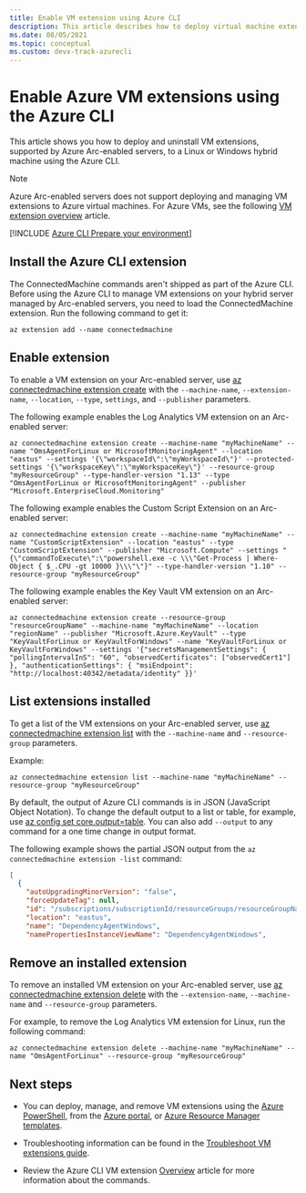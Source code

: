 ```yaml
---
title: Enable VM extension using Azure CLI
description: This article describes how to deploy virtual machine extensions to Azure Arc-enabled servers running in hybrid cloud environments using the Azure CLI.
ms.date: 08/05/2021
ms.topic: conceptual
ms.custom: devx-track-azurecli
---
```


# Enable Azure VM extensions using the Azure CLI

This article shows you how to deploy and uninstall VM extensions, supported by Azure Arc-enabled servers, to a Linux or Windows hybrid machine using the Azure CLI.

> [!NOTE]
> Azure Arc-enabled servers does not support deploying and managing VM extensions to Azure virtual machines. For Azure VMs, see the following [VM extension overview](../../virtual-machines/extensions/overview.md) article.

[!INCLUDE [Azure CLI Prepare your environment](../../../includes/azure-cli-prepare-your-environment.md)]

## Install the Azure CLI extension

The ConnectedMachine commands aren't shipped as part of the Azure CLI. Before using the Azure CLI to manage VM extensions on your hybrid server managed by Arc-enabled servers, you need to load the ConnectedMachine extension. Run the following command to get it:

```azurecli
az extension add --name connectedmachine
```

## Enable extension

To enable a VM extension on your Arc-enabled server, use [az connectedmachine extension create](/cli/azure/connectedmachine/extension#az_connectedmachine_extension_create) with the `--machine-name`, `--extension-name`, `--location`, `--type`, `settings`, and `--publisher` parameters.

The following example enables the Log Analytics VM extension on an Arc-enabled server:

```azurecli
az connectedmachine extension create --machine-name "myMachineName" --name "OmsAgentForLinux or MicrosoftMonitoringAgent" --location "eastus" --settings '{\"workspaceId\":\"myWorkspaceId\"}' --protected-settings '{\"workspaceKey\":\"myWorkspaceKey\"}' --resource-group "myResourceGroup" --type-handler-version "1.13" --type "OmsAgentForLinux or MicrosoftMonitoringAgent" --publisher "Microsoft.EnterpriseCloud.Monitoring" 
```

The following example enables the Custom Script Extension on an Arc-enabled server:

```azurecli
az connectedmachine extension create --machine-name "myMachineName" --name "CustomScriptExtension" --location "eastus" --type "CustomScriptExtension" --publisher "Microsoft.Compute" --settings "{\"commandToExecute\":\"powershell.exe -c \\\"Get-Process | Where-Object { $_.CPU -gt 10000 }\\\"\"}" --type-handler-version "1.10" --resource-group "myResourceGroup"
```

The following example enables the Key Vault VM extension on an Arc-enabled server:

```azurecli
az connectedmachine extension create --resource-group "resourceGroupName" --machine-name "myMachineName" --location "regionName" --publisher "Microsoft.Azure.KeyVault" --type "KeyVaultForLinux or KeyVaultForWindows" --name "KeyVaultForLinux or KeyVaultForWindows" --settings '{"secretsManagementSettings": { "pollingIntervalInS": "60", "observedCertificates": ["observedCert1"] }, "authenticationSettings": { "msiEndpoint": "http://localhost:40342/metadata/identity" }}'
```

## List extensions installed

To get a list of the VM extensions on your Arc-enabled server, use [az connectedmachine extension list](/cli/azure/connectedmachine/extension#az_connectedmachine_extension_list) with the `--machine-name` and `--resource-group` parameters.

Example:

```azurecli
az connectedmachine extension list --machine-name "myMachineName" --resource-group "myResourceGroup"
```

By default, the output of Azure CLI commands is in JSON (JavaScript Object Notation). To change the default output to a list or table, for example, use [az config set core.output=table](/cli/azure/reference-index). You can also add `--output` to any command for a one time change in output format.

The following example shows the partial JSON output from the `az connectedmachine extension -list` command:

```json
[
  {
    "autoUpgradingMinorVersion": "false",
    "forceUpdateTag": null,
    "id": "/subscriptions/subscriptionId/resourceGroups/resourceGroupName/providers/Microsoft.HybridCompute/machines/SVR01/extensions/DependencyAgentWindows",
    "location": "eastus",
    "name": "DependencyAgentWindows",
    "namePropertiesInstanceViewName": "DependencyAgentWindows",
```

## Remove an installed extension

To remove an installed VM extension on your Arc-enabled server, use [az connectedmachine extension delete](/cli/azure/connectedmachine/extension#az_connectedmachine_extension_delete) with the `--extension-name`, `--machine-name` and `--resource-group` parameters.

For example, to remove the Log Analytics VM extension for Linux, run the following command:

```azurecli
az connectedmachine extension delete --machine-name "myMachineName" --name "OmsAgentForLinux" --resource-group "myResourceGroup"
```

## Next steps

- You can deploy, manage, and remove VM extensions using the [Azure PowerShell](manage-vm-extensions-powershell.md), from the [Azure portal](manage-vm-extensions-portal.md), or [Azure Resource Manager templates](manage-vm-extensions-template.md).

- Troubleshooting information can be found in the [Troubleshoot VM extensions guide](troubleshoot-vm-extensions.md).

- Review the Azure CLI VM extension [Overview](/cli/azure/connectedmachine/extension) article for more information about the commands.
